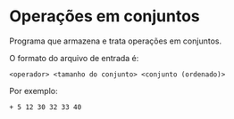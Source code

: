 # Operações em conjuntos
Programa que armazena e trata operações em conjuntos. 

O formato do arquivo de entrada é:

`<operador> <tamanho do conjunto> <conjunto (ordenado)>`

Por exemplo: 

`+ 5 12 30 32 33 40`
